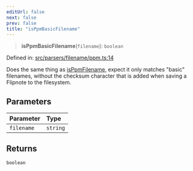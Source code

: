 ```yaml
---
editUrl: false
next: false
prev: false
title: "isPpmBasicFilename"
---
```


> **isPpmBasicFilename**(`filename`): `boolean`

Defined in: [src/parsers/filename/ppm.ts:14](https://github.com/jaames/flipnote.js/blob/24e772733243f115c3848537efabe6ee9020ad63/src/parsers/filename/ppm.ts#L14)

Does the same thing as [isPpmFilename](../../../../../../../../api/namespaces/filename/functions/isppmfilename), expect it only matches "basic" filenames, without the checksum character that is added when saving a Flipnote to the filesystem.

## Parameters

| Parameter | Type |
| :------ | :------ |
| `filename` | `string` |

## Returns

`boolean`
